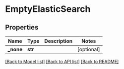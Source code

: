 # EmptyElasticSearch

## Properties
Name | Type | Description | Notes
------------ | ------------- | ------------- | -------------
**_none** | **str** |  | [optional] 

[[Back to Model list]](../README.md#documentation-for-models) [[Back to API list]](../README.md#documentation-for-api-endpoints) [[Back to README]](../README.md)


